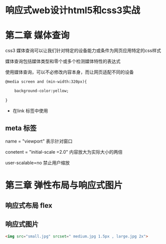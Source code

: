 # 响应式web设计html5和css3实战



# 第二章 媒体查询



css3 媒体查询可以让我们针对特定的设备能力或条件为网页应用特定的css样式

媒体查询包括媒体类型和零个或多个检测媒体特性的表达式

使用媒体查询，可以不必修改内容本身，而让网页适配不同的设备

```html
@media screen and (min-width:320px){

    background-color:yellow;
    
}

```



- 在link 标签中使用




## meta 标签

name = "viewport"   表示针对窗口

conetent =  "initial-scale =2.0"   内容放大为实际大小的两倍

user-scalable=no  禁止用户缩放



# 第三章 弹性布局与响应式图片



## 响应式布局 flex


## 响应式图片

```html
<img src="small.jpg" srcset=" medium.jpg 1.5px , large.jpg 2x">
```